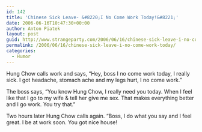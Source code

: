 ```yaml
---
id: 142
title: 'Chinese Sick Leave- &#8220;I No Come Work Today!&#8221;'
date: 2006-06-16T10:47:30+00:00
author: Anton Piatek
layout: post
guid: http://www.strangeparty.com/2006/06/16/chinese-sick-leave-i-no-come-work-today/
permalink: /2006/06/16/chinese-sick-leave-i-no-come-work-today/
categories:
  - Humor
---
```

Hung Chow calls work and says, &#8220;Hey, boss I no come work today, I really sick. I got headache, stomach ache and my legs hurt, I no come work.&#8221;

The boss says, &#8220;You know Hung Chow, I really need you today. When I feel like that I go to my wife & tell her give me sex. That makes everything better and I go work. You try that.&#8221;

Two hours later Hung Chow calls again. &#8220;Boss, I do what you say and I feel great. I be at work soon. You got nice house!